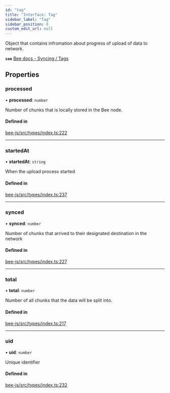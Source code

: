 ```yaml
---
id: "tag"
title: "Interface: Tag"
sidebar_label: "Tag"
sidebar_position: 0
custom_edit_url: null
---
```


Object that contains infromation about progress of upload of data to network.

**`see`** [Bee docs - Syncing / Tags](https://docs.ethswarm.org/docs/access-the-swarm/syncing)

## Properties

### processed

• **processed**: `number`

Number of chunks that is locally stored in the Bee node.

#### Defined in

[bee-js/src/types/index.ts:222](https://github.com/ethersphere/bee-js/blob/ae6a776/src/types/index.ts#L222)

___

### startedAt

• **startedAt**: `string`

When the upload process started

#### Defined in

[bee-js/src/types/index.ts:237](https://github.com/ethersphere/bee-js/blob/ae6a776/src/types/index.ts#L237)

___

### synced

• **synced**: `number`

Number of chunks that arrived to their designated destination in the network

#### Defined in

[bee-js/src/types/index.ts:227](https://github.com/ethersphere/bee-js/blob/ae6a776/src/types/index.ts#L227)

___

### total

• **total**: `number`

Number of all chunks that the data will be split into.

#### Defined in

[bee-js/src/types/index.ts:217](https://github.com/ethersphere/bee-js/blob/ae6a776/src/types/index.ts#L217)

___

### uid

• **uid**: `number`

Unique identifier

#### Defined in

[bee-js/src/types/index.ts:232](https://github.com/ethersphere/bee-js/blob/ae6a776/src/types/index.ts#L232)
